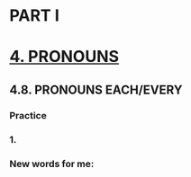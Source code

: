 # PART I
# [4. PRONOUNS](../4.README.md)
## 4.8. PRONOUNS EACH/EVERY
### Practice 
### 1.

### New words for me: